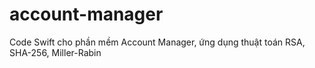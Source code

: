 # account-manager
Code Swift cho phần mềm Account Manager, ứng dụng thuật toán RSA, SHA-256, Miller-Rabin
